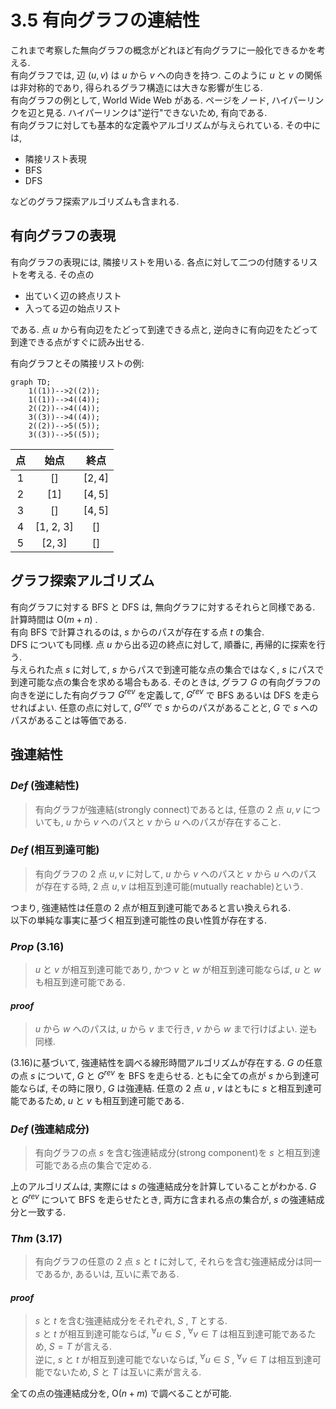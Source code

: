 # 3.5 有向グラフの連結性

これまで考察した無向グラフの概念がどれほど有向グラフに一般化できるかを考える.  
有向グラフでは, 辺 $(u, v)$ は $u$ から $v$ への向きを持つ. このように $u$ と $v$ の関係は非対称的であり, 得られるグラフ構造には大きな影響が生じる.  
有向グラフの例として, World Wide Web がある. ページをノード, ハイパーリンクを辺と見る. ハイパーリンクは"逆行"できないため, 有向である.  
有向グラフに対しても基本的な定義やアルゴリズムが与えられている. その中には,

- 隣接リスト表現
- BFS
- DFS

などのグラフ探索アルゴリズムも含まれる.

## 有向グラフの表現

有向グラフの表現には, 隣接リストを用いる. 各点に対して二つの付随するリストを考える. その点の

- 出ていく辺の終点リスト
- 入ってる辺の始点リスト

である. 点 $u$ から有向辺をたどって到達できる点と, 逆向きに有向辺をたどって到達できる点がすぐに読み出せる.

有向グラフとその隣接リストの例:

```mermaid
graph TD;
    1((1))-->2((2));
    1((1))-->4((4));
    2((2))-->4((4));
    3((3))-->4((4));
    2((2))-->5((5));
    3((3))-->5((5));
```

| 点  |   始点    |   終点   |
| :-: | :-------: | :------: |
|  1  |   $[]$    | $[2, 4]$ |
|  2  |   $[1]$   | $[4, 5]$ |
|  3  |   $[]$    | $[4, 5]$ |
|  4  | [1, 2, 3] |   $[]$   |
|  5  | $[2, 3]$  |   $[]$   |

## グラフ探索アルゴリズム

有向グラフに対する BFS と DFS は, 無向グラフに対するそれらと同様である. 計算時間は $\mathrm{O}(m + n)$ .  
有向 BFS で計算されるのは, $s$ からのパスが存在する点 $t$ の集合.  
DFS についても同様. 点 $u$ から出る辺の終点に対して, 順番に, 再帰的に探索を行う.  
与えられた点 $s$ に対して, $s$ からパスで到達可能な点の集合ではなく, $s$ にパスで到達可能な点の集合を求める場合もある. そのときは, グラフ $G$ の有向グラフの向きを逆にした有向グラフ $G^{rev}$ を定義して, $G^{rev}$ で BFS あるいは DFS を走らせればよい. 任意の点に対して, $G^{rev}$ で $s$ からのパスがあることと, $G$ で $s$ へのパスがあることは等価である.

## 強連結性

### _Def_ (強連結性)

> 有向グラフが強連結(strongly connect)であるとは, 任意の 2 点 $u, v$ についても, $u$ から $v$ へのパスと $v$ から $u$ へのパスが存在すること.

### _Def_ (相互到達可能)

> 有向グラフの 2 点 $u, v$ に対して, $u$ から $v$ へのパスと $v$ から $u$ へのパスが存在する時, 2 点 $u, v$ は相互到達可能(mutually reachable)という.

つまり, 強連結性は任意の 2 点が相互到達可能であると言い換えられる.  
以下の単純な事実に基づく相互到達可能性の良い性質が存在する.

### _Prop_ (3.16)

> $u$ と $v$ が相互到達可能であり, かつ $v$ と $w$ が相互到達可能ならば, $u$ と $w$ も相互到達可能である.

#### _proof_

> $u$ から $w$ へのパスは, $u$ から $v$ まで行き, $v$ から $w$ まで行けばよい. 逆も同様.

(3.16)に基づいて, 強連結性を調べる線形時間アルゴリズムが存在する. $G$ の任意の点 $s$ について, $G$ と $G^{rev}$ を BFS を走らせる. ともに全ての点が $s$ から到達可能ならば, その時に限り, $G$ は強連結. 任意の 2 点 $u$ , $v$ はともに $s$ と相互到達可能であるため, $u$ と $v$ も相互到達可能である.

### _Def_ (強連結成分)

> 有向グラフの点 $s$ を含む強連結成分(strong component)を $s$ と相互到達可能である点の集合で定める.

上のアルゴリズムは, 実際には $s$ の強連結成分を計算していることがわかる. $G$ と $G^{rev}$ について BFS を走らせたとき, 両方に含まれる点の集合が, $s$ の強連結成分と一致する.

### _Thm_ (3.17)

> 有向グラフの任意の 2 点 $s$ と $t$ に対して, それらを含む強連結成分は同一であるか, あるいは, 互いに素である.

#### _proof_

> $s$ と $t$ を含む強連結成分をそれぞれ, $S$ , $T$ とする.  
> $s$ と $t$ が相互到達可能ならば, $^\forall{u} \in S$ , $^\forall{v} \in T$ は相互到達可能であるため, $S = T$ が言える.  
> 逆に, $s$ と $t$ が相互到達可能でないならば, $^\forall{u} \in S$ , $^\forall{v} \in T$ は相互到達可能でないため, $S$ と $T$ は互いに素が言える.

全ての点の強連結成分を, $\mathrm{O}(n + m)$ で調べることが可能.
